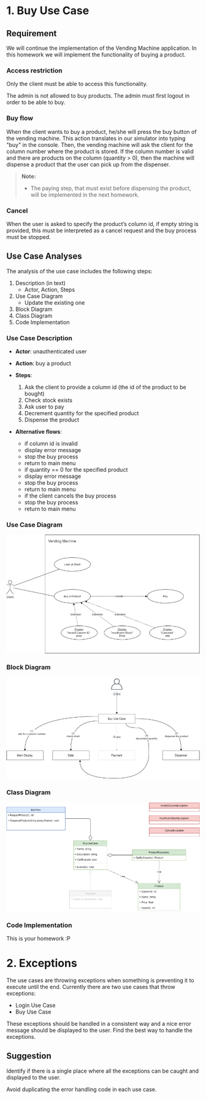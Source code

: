 # 1. Buy Use Case

## Requirement

We will continue the implementation of the Vending Machine application. In this homework we will implement the functionality of buying a product.

### Access restriction

Only the client must be able to access this functionality.

The admin is not allowed to buy products. The admin must first logout in order to be able to buy.

### Buy flow

When the client wants to buy a product, he/she will press the buy button of the vending machine. This action translates in our simulator into typing "buy" in the console. Then, the vending machine will ask the client for the column number where the product is stored. If the column number is valid and there are products on the column (quantity > 0), then the machine will dispense a product that the user can pick up from the dispenser.

> **Note:**
>
> - The paying step, that must exist before dispensing the product, will be implemented in the next homework.

### Cancel

When the user is asked to specify the product’s column id, if empty string is provided, this must be interpreted as a cancel request and the buy process must be stopped.

## Use Case Analyses

The analysis of the use case includes the following steps:

1. Description (in text)
    - Actor, Action, Steps
2. Use Case Diagram
    - Update the existing one
3. Block Diagram
4. Class Diagram
5. Code Implementation

### Use Case Description

- **Actor**: unauthenticated user
- **Action**: buy a product
- **Steps**:
  1. Ask the client to provide a column id (the id of the product to be bought)
  2. Check stock exists
  3. Ask user to pay
  4. Decrement quantity for the specified product
  5. Dispense the product

- **Alternative flows**:
  -  if column id is invalid
    - display error message
    - stop the buy process
    - return to main menu
  -  if quantity == 0 for the specified product
    - display error message
    - stop the buy process
    - return to main menu
  -  if the client cancels the buy process
    - stop the buy process
    - return to main menu

### Use Case Diagram

![Use Case Diagram](README.resources/buy%20use%20case%20-%20use%20case%20diagram.drawio.png)

### Block Diagram

![Block Diagram](README.resources/buy%20use%20case%20-%20block%20diagram.drawio.png)

### Class Diagram

![Class Diagram](README.resources/buy%20use%20case%20-%20class%20diagram.drawio.png)

### Code Implementation

This is your homework :P

# 2. Exceptions

The use cases are throwing exceptions when something is preventing it to execute until the end. Currently there are two use cases that throw exceptions:

- Login Use Case
- Buy Use Case

These exceptions should be handled in a consistent way and a nice error message should be displayed to the user. Find the best way to handle the exceptions.

## Suggestion

Identify if there is a single place where all the exceptions can be caught and displayed to the user.

Avoid duplicating the error handling code in each use case.